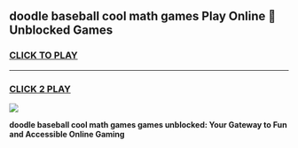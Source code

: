 
## doodle baseball cool math games Play Online 👋 Unblocked Games
<h3>
<a href="https://news.freeplayer.one?title=doodle_baseball_cool_math_games&ref=17CMG">CLICK TO PLAY</a></h3>
<hr>

<h3>
<a href="https://news.freeplayer.one?title=doodle_baseball_cool_math_games&ref=17CMG">CLICK 2 PLAY</a>
  
</h3>

<a href="https://news.freeplayer.one?title=doodle_baseball_cool_math_games&ref=17CMG/"><img src="https://clearcache.store/games.png"></a>


**doodle baseball cool math games games unblocked: Your Gateway to Fun and Accessible Online Gaming**
